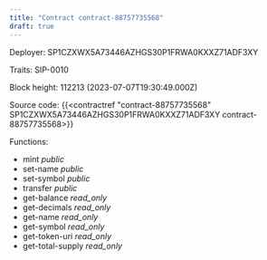 ```yaml
---
title: "Contract contract-88757735568"
draft: true
---
```

Deployer: SP1CZXWX5A73446AZHGS30P1FRWA0KXXZ71ADF3XY

Traits:
 SIP-0010



Block height: 112213 (2023-07-07T19:30:49.000Z)

Source code: {{<contractref "contract-88757735568" SP1CZXWX5A73446AZHGS30P1FRWA0KXXZ71ADF3XY contract-88757735568>}}

Functions:

* mint _public_
* set-name _public_
* set-symbol _public_
* transfer _public_
* get-balance _read_only_
* get-decimals _read_only_
* get-name _read_only_
* get-symbol _read_only_
* get-token-uri _read_only_
* get-total-supply _read_only_
